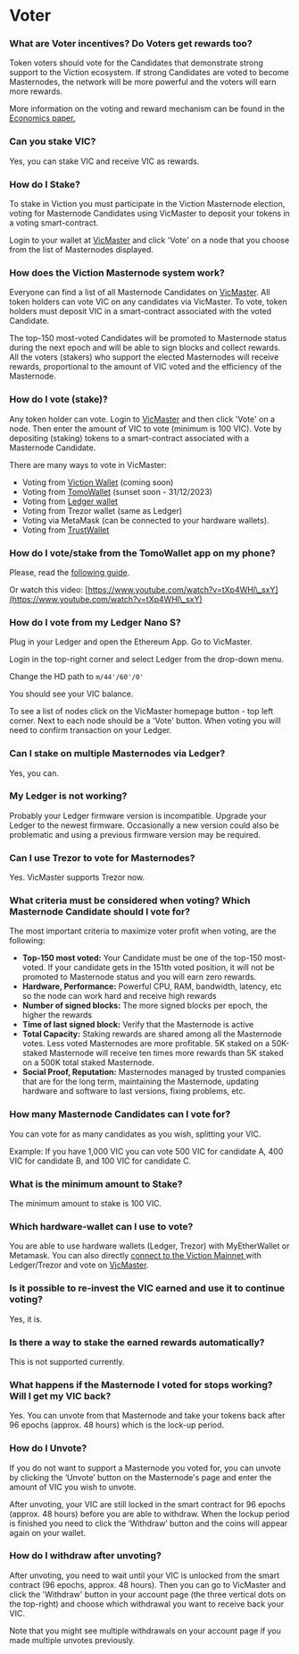 # Voter

### **What are Voter incentives? Do Voters get rewards too?**

Token voters should vote for the Candidates that demonstrate strong support to the Viction ecosystem. If strong Candidates are voted to become Masternodes, the network will be more powerful and the voters will earn more rewards.

More information on the voting and reward mechanism can be found in the [Economics paper.](https://docs.google.com/document/u/1/d/197Cu57A6OYPoEQbrUVr067qNVEzP\_FEwaDCFff7hnlM/edit)

### **Can you stake VIC?**

Yes, you can stake VIC and receive VIC as rewards.

### **How do I Stake?**

To stake in Viction you must participate in the Viction Masternode election, voting for Masternode Candidates using VicMaster to deposit your tokens in a voting smart-contract.

Login to your wallet at [VicMaster](https://vicmaster.xyz) and click 'Vote' on a node that you choose from the list of Masternodes displayed.

### **How does the Viction Masternode system work?**

Everyone can find a list of all Masternode Candidates on [VicMaster](https://vicmaster.xyz/). All token holders can vote VIC on any candidates via VicMaster. To vote, token holders must deposit VIC in a smart-contract associated with the voted Candidate.

The top-150 most-voted Candidates will be promoted to Masternode status during the next epoch and will be able to sign blocks and collect rewards. All the voters (stakers) who support the elected Masternodes will receive rewards, proportional to the amount of VIC voted and the efficiency of the Masternode.

### **How do I vote (stake)?**

Any token holder can vote. Login to [VicMaster](https://vicmaster.xyz/) and then click 'Vote' on a node. Then enter the amount of VIC to vote (minimum is 100 VIC). Vote by depositing (staking) tokens to a smart-contract associated with a Masternode Candidate.

There are many ways to vote in VicMaster:

* Voting from [Viction Wallet](../../general/how-to-connect-to-viction-network/viction-wallet/README.md) (coming soon)
* Voting from [TomoWallet](https://www.youtube.com/watch?v=EdeTsN6-hRM\&list=PLuqf1yr-JvSy0AwnxMyalxmM\_jKFOP\_Y\_) (sunset soon - 31/12/2023)
* Voting from [Ledger wallet](https://www.youtube.com/watch?v=wfHK03D2m7s\&list=PLuqf1yr-JvSx7XiLxXlhItFhpz\_-j1fD0)
* Voting from Trezor wallet (same as Ledger)
* Voting via MetaMask (can be connected to your hardware wallets).
* Voting from [TrustWallet](https://www.youtube.com/watch?v=8qJCYsOuyeE)



### **How do I vote/stake from the TomoWallet app on my phone?**

Please, read the [following guide](https://medium.com/Viction/how-to-vote-for-Viction-masternodes-using-tomowallet-1ddc3457907f).

Or watch this video: [https://www.youtube.com/watch?v=tXp4WHl\_sxY](https://www.youtube.com/watch?v=tXp4WHl\_sxY)

### **How do I vote from my Ledger Nano S?**

Plug in your Ledger and open the Ethereum App. Go to VicMaster.

Login in the top-right corner and select Ledger from the drop-down menu.

Change the HD path to `m/44'/60'/0'`

You should see your VIC balance.

To see a list of nodes click on the VicMaster homepage button - top left corner. Next to each node should be a 'Vote' button. When voting you will need to confirm transaction on your Ledger.

### **Can I stake on multiple Masternodes via Ledger?**

Yes, you can.

### **My Ledger is not working?**

Probably your Ledger firmware version is incompatible. Upgrade your Ledger to the newest firmware. Occasionally a new version could also be problematic and using a previous firmware version may be required.

### **Can I use Trezor to vote for Masternodes?**

Yes. VicMaster supports Trezor now.

### **What criteria must be considered when voting? Which Masternode Candidate should I vote for?**

The most important criteria to maximize voter profit when voting, are the following:

* **Top-150 most voted:** Your Candidate must be one of the top-150 most-voted. If your candidate gets in the 151th voted position, it will not be promoted to Masternode status and you will earn zero rewards.
* **Hardware, Performance:** Powerful CPU, RAM, bandwidth, latency, etc so the node can work hard and receive high rewards
* **Number of signed blocks:** The more signed blocks per epoch, the higher the rewards
* **Time of last signed block:** Verify that the Masternode is active
* **Total Capacity:** Staking rewards are shared among all the Masternode votes. Less voted Masternodes are more profitable. 5K staked on a 50K-staked Masternode will receive ten times more rewards than 5K staked on a 500K total staked Masternode.
* **Social Proof, Reputation:** Masternodes managed by trusted companies that are for the long term, maintaining the Masternode, updating hardware and software to last versions, fixing problems, etc.

### **How many Masternode Candidates can I vote for?**

You can vote for as many candidates as you wish, splitting your VIC.

Example: If you have 1,000 VIC you can vote 500 VIC for candidate A, 400 VIC for candidate B, and 100 VIC for candidate C.

### **What is the minimum amount to Stake?**

The minimum amount to stake is 100 VIC.

### **Which hardware-wallet can I use to vote?**

You are able to use hardware wallets (Ledger, Trezor) with MyEtherWallet or Metamask. You can also directly [connect to the Viction Mainnet ](../../general/how-to-connect-to-viction-network/)with Ledger/Trezor and vote on [VicMaster](https://vicmaster.xyz/).

### **Is it possible to re-invest the VIC earned and use it to continue voting?**

Yes, it is.

### **Is there a way to stake the earned rewards automatically?**

This is not supported currently.

### **What happens if the Masternode I voted for stops working? Will I get my VIC back?**

Yes. You can unvote from that Masternode and take your tokens back after 96 epochs (approx. 48 hours) which is the lock-up period.

### **How do I Unvote?**

If you do not want to support a Masternode you voted for, you can unvote by clicking the ‘Unvote’ button on the Masternode's page and enter the amount of VIC you wish to unvote.

After unvoting, your VIC are still locked in the smart contract for 96 epochs (approx. 48 hours) before you are able to withdraw. When the lockup period is finished you need to click the ‘Withdraw’ button and the coins will appear again on your wallet.

### **How do I withdraw after unvoting?**

After unvoting, you need to wait until your VIC is unlocked from the smart contract (96 epochs, approx. 48 hours). Then you can go to VicMaster and click the 'Withdraw' button in your account page (the three vertical dots on the top-right) and choose which withdrawal you want to receive back your VIC.

Note that you might see multiple withdrawals on your account page if you made multiple unvotes previously.
